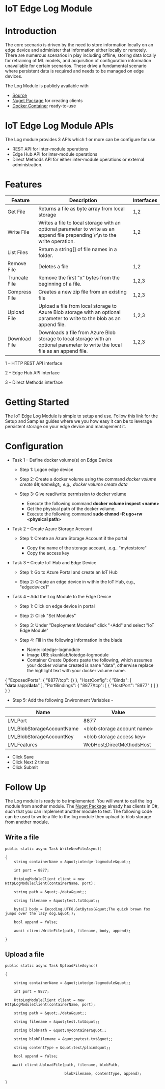# IoT Edge Log Module

# Introduction

The core scenario is driven by the need to store information locally on an edge device and administer that information either locally or remotely.  There are numerous scenarios in play including offline, storing data locally for retraining of ML models, and acquisition of configuration information unavailable for certain scenarios.  These drive a fundamental scenario where persistent data is required and needs to be managed on edge devices.

The Log Module is publicly available with

- [Source](https://github.com/skunklab/iotedge_logmodule)
- [Nuget Package](https://www.nuget.org/packages/IoTEdge.LogModule.Core/0.9.8-prerelease) for creating clients
- [Docker Container](https://hub.docker.com/r/skunklab/iotedge-logmodule/) ready-to-use

# IoT Edge Log Module APIs

The Log module provides 3 APIs which 1 or more can be configure for use.

- REST API for inter-module operations
- Edge Hub API for inter-module operations
- Direct Methods API for either inter-module operations or external administration.

# Features

| **Feature** | **Description** | **Interfaces** |
| --- | --- | --- |
| Get File | Returns a file as byte array from local storage | 1,2 |
| Write File | Writes a file to local storage with an optional parameter to write as an append file prepending \r\n to the write operation. | 1,2 |
| List Files | Return a string[] of file names in a folder. |   |
| Remove File | Deletes a file | 1,2 |
| Truncate File | Remove the first &quot;x&quot; bytes from the beginning of a file. | 1,2,3 |
| Compress File | Creates a new zip file from an existing file | 1,2,3 |
| Upload File | Upload a file from local storage to Azure Blob storage with an optional parameter to write to the blob as an append file. | 1,2,3 |
| Download File | Downloads a file from Azure Blob storage to local storage with an optional parameter to write the local file as an append file. | 1,2,3 |

1 – HTTP REST API interface

2 – Edge Hub API interface

3 – Direct Methods interface



# Getting Started

The IoT Edge Log Module is simple to setup and use.  Follow this link for the Setup and Samples guides where we you how easy it can be to leverage persistent storage on your edge device and management it.

# Configuration
+ Task 1 – Define docker volume(s) on Edge Device
    - Step 1: Logon edge device
    - Step 2: Create a docker volume using the command _docker volume create \&lt;name\&gt;, e.g.,
             docker volume create data_
    - Step 3: Give read/write permission to docker volume

        - Execute the following command **docker volume inspect &lt;name&gt;**
        - Get the physical path of the docker volume.
        - Execute the following command **sudo chmod -R ugo+rw &lt;physical path&gt;**

+ Task 2 – Create Azure Storage Account

    - Step 1: Create an Azure Storage Account if the portal

        - Copy the name of the storage account, .e.g.. &quot;myteststore&quot;
        - Copy the access key

+ Task 3 – Create IoT Hub and Edge Device

    - Step 1: Go to Azure Portal and create an IoT Hub

    - Step 2: Create an edge device in within the IoT Hub, e.g., &quot;edgedevice1&quot;

+ Task 4 – Add the Log Module to the Edge Device

    - Step 1: Click on edge device in portal

    - Step 2: Click &quot;Set Modules&quot;

    - Step 3: Under &quot;Deployment Modules&quot; click &quot;+Add&quot; and select &quot;IoT Edge Module&quot;

    - Step 4: Fill in the following information in the blade

        - Name: iotedge-logmodule
        - Image URI: skunklab/iotedge-logmodule
        - Container Create Options paste the following, which assumes your docker volume created is name &quot;data&quot;, otherwise replace the highlight text with your docker volume name.
        
{
  &quot;ExposedPorts&quot;: {
    &quot;8877/tcp&quot;: {}
  },
  &quot;HostConfig&quot;: {
    &quot;Binds&quot;: [
      &quot;**data**:/app/**data**&quot;
    ],
    &quot;PortBindings&quot;: {
      &quot;8877/tcp&quot;: [
        {
          &quot;HostPort&quot;: &quot;8877&quot;
        }
   ]   }  } }
   
 
   - Step 5: Add the following Environment Variables        - 

| **Name** | **Value** |
| --- | --- |
| LM\_Port | 8877 |
| LM\_BlobStorageAccountName | &lt;blob storage account name&gt; |
| LM\_BlobStorageAccountKey | &lt;blob storage access key&gt; |
| LM\_Features | WebHost;DirectMethodsHost |


   - Click Save
   - Click Next 2 times
   - Click Submit



# Follow Up

The Log module is ready to be implemented.    You will want to call the log module from another module.  The [Nuget Package](https://www.nuget.org/packages/IoTEdge.LogModule.Core/0.9.8-prerelease) already has clients in C#, such that you can implement another module to test.  The following code can be used to write a file to the log module then upload to blob storage from another module.

## Write a file
```
public static async Task WriteNewFileAsync()

{
    string containerName = &quot;iotedge-logmodule&quot;;

    int port = 8877;

    HttpLogModuleClient client = new HttpLogModuleClient(containerName, port);

    string path = &quot;./data&quot;;

    string filename = &quot;test.txt&quot;;

    byte[] body = Encoding.UTF8.GetBytes(&quot;The quick brown fox jumps over the lazy dog.&quot;);

    bool append = false;

    await client.WriteFile(path, filename, body, append);

}
```

## Upload a file
```
public static async Task UploadFileAsync()

{

    string containerName = &quot;iotedge-logmodule&quot;;

    int port = 8877;

    HttpLogModuleClient client = new HttpLogModuleClient(containerName, port);

    string path = &quot;./data&quot;;

    string filename = &quot;test.txt&quot;;

    string blobPath = &quot;mycontainer&quot;;

    string blobFilename = &quot;mytest.txt&quot;;

    string contentType = &quot;text/plain&quot;;

    bool append = false;

   await client.UploadFile(path, filename, blobPath,

                           blobFilename, contentType, append);

}
